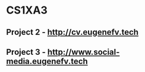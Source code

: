 # CS1XA3

## Project 2 - http://cv.eugenefv.tech
## Project 3 - http://www.social-media.eugenefv.tech
